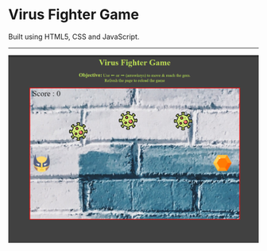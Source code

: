 # Virus Fighter Game

Built using HTML5, CSS and JavaScript.

<hr/>

![Image not displayed](./Assets/GameScreenshot.png)

